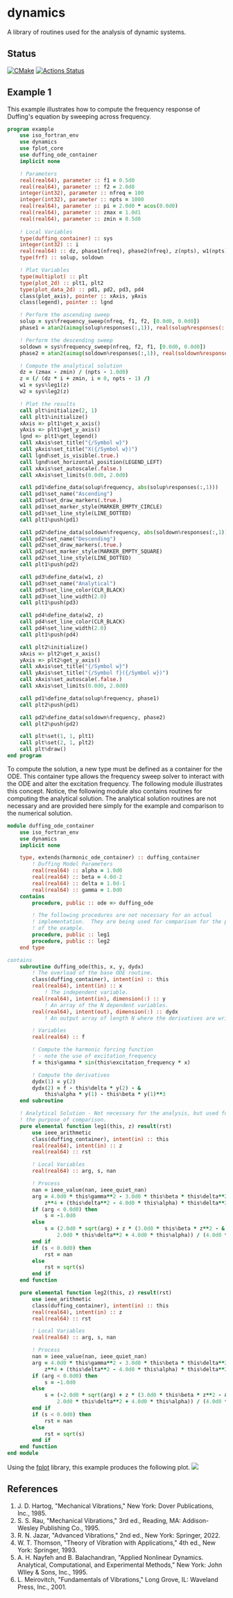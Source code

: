 # dynamics
A library of routines used for the analysis of dynamic systems.

## Status
[![CMake](https://github.com/jchristopherson/dynamics/actions/workflows/cmake.yml/badge.svg)](https://github.com/jchristopherson/dynamics/actions/workflows/cmake.yml)
[![Actions Status](https://github.com/jchristopherson/dynamics/workflows/fpm/badge.svg)](https://github.com/jchristopherson/dynamics/actions)

## Example 1
This example illustrates how to compute the frequency response of Duffing's equation by sweeping across frequency.
```fortran
program example
    use iso_fortran_env
    use dynamics
    use fplot_core
    use duffing_ode_container
    implicit none

    ! Parameters
    real(real64), parameter :: f1 = 0.5d0
    real(real64), parameter :: f2 = 2.0d0
    integer(int32), parameter :: nfreq = 100
    integer(int32), parameter :: npts = 1000
    real(real64), parameter :: pi = 2.0d0 * acos(0.0d0)
    real(real64), parameter :: zmax = 1.0d1
    real(real64), parameter :: zmin = 0.5d0
    
    ! Local Variables
    type(duffing_container) :: sys
    integer(int32) :: i
    real(real64) :: dz, phase1(nfreq), phase2(nfreq), z(npts), w1(npts), w2(npts)
    type(frf) :: solup, soldown

    ! Plot Variables
    type(multiplot) :: plt
    type(plot_2d) :: plt1, plt2
    type(plot_data_2d) :: pd1, pd2, pd3, pd4
    class(plot_axis), pointer :: xAxis, yAxis
    class(legend), pointer :: lgnd

    ! Perform the ascending sweep
    solup = sys%frequency_sweep(nfreq, f1, f2, [0.0d0, 0.0d0])
    phase1 = atan2(aimag(solup%responses(:,1)), real(solup%responses(:,1)))

    ! Perform the descending sweep
    soldown = sys%frequency_sweep(nfreq, f2, f1, [0.0d0, 0.0d0])
    phase2 = atan2(aimag(soldown%responses(:,1)), real(soldown%responses(:,1)))

    ! Compute the analytical solution
    dz = (zmax - zmin) / (npts - 1.0d0)
    z = (/ (dz * i + zmin, i = 0, npts - 1) /)
    w1 = sys%leg1(z)
    w2 = sys%leg2(z)

    ! Plot the results
    call plt%initialize(2, 1)
    call plt1%initialize()
    xAxis => plt1%get_x_axis()
    yAxis => plt1%get_y_axis()
    lgnd => plt1%get_legend()
    call xAxis%set_title("{/Symbol w}")
    call yAxis%set_title("X({/Symbol w})")
    call lgnd%set_is_visible(.true.)
    call lgnd%set_horizontal_position(LEGEND_LEFT)
    call xAxis%set_autoscale(.false.)
    call xAxis%set_limits(0.0d0, 2.0d0)

    call pd1%define_data(solup%frequency, abs(solup%responses(:,1)))
    call pd1%set_name("Ascending")
    call pd1%set_draw_markers(.true.)
    call pd1%set_marker_style(MARKER_EMPTY_CIRCLE)
    call pd1%set_line_style(LINE_DOTTED)
    call plt1%push(pd1)

    call pd2%define_data(soldown%frequency, abs(soldown%responses(:,1)))
    call pd2%set_name("Descending")
    call pd2%set_draw_markers(.true.)
    call pd2%set_marker_style(MARKER_EMPTY_SQUARE)
    call pd2%set_line_style(LINE_DOTTED)
    call plt1%push(pd2)

    call pd3%define_data(w1, z)
    call pd3%set_name("Analytical")
    call pd3%set_line_color(CLR_BLACK)
    call pd3%set_line_width(2.0)
    call plt1%push(pd3)

    call pd4%define_data(w2, z)
    call pd4%set_line_color(CLR_BLACK)
    call pd4%set_line_width(2.0)
    call plt1%push(pd4)

    call plt2%initialize()
    xAxis => plt2%get_x_axis()
    yAxis => plt2%get_y_axis()
    call xAxis%set_title("{/Symbol w}")
    call yAxis%set_title("{/Symbol f}({/Symbol w})")
    call xAxis%set_autoscale(.false.)
    call xAxis%set_limits(0.0d0, 2.0d0)

    call pd1%define_data(solup%frequency, phase1)
    call plt2%push(pd1)

    call pd2%define_data(soldown%frequency, phase2)
    call plt2%push(pd2)

    call plt%set(1, 1, plt1)
    call plt%set(2, 1, plt2)
    call plt%draw()
end program
```
To compute the solution, a new type must be defined as a container for the ODE.  This container type allows the frequency sweep solver to interact with the ODE and alter the excitation frequency.  The following module illustrates this concept.  Notice, the following module also contains routines for computing the analytical solution.  The analytical solution routines are not necessary and are provided here simply for the example and comparison to the numerical solution.
```fortran
module duffing_ode_container
    use iso_fortran_env
    use dynamics
    implicit none

    type, extends(harmonic_ode_container) :: duffing_container
        ! Duffing Model Parameters
        real(real64) :: alpha = 1.0d0
        real(real64) :: beta = 4.0d-2
        real(real64) :: delta = 1.0d-1
        real(real64) :: gamma = 1.0d0
    contains
        procedure, public :: ode => duffing_ode

        ! The following procedures are not necessary for an actual 
        ! implementation.  They are being used for comparison for the purposes 
        ! of the example.
        procedure, public :: leg1
        procedure, public :: leg2
    end type

contains
    subroutine duffing_ode(this, x, y, dydx)
        ! The overload of the base ODE routine.
        class(duffing_container), intent(in) :: this
        real(real64), intent(in) :: x
            ! The independent variable.
        real(real64), intent(in), dimension(:) :: y
            ! An array of the N dependent variables.
        real(real64), intent(out), dimension(:) :: dydx
            ! An output array of length N where the derivatives are written.

        ! Variables
        real(real64) :: f

        ! Compute the harmonic forcing function
        ! - note the use of excitation_frequency
        f = this%gamma * sin(this%excitation_frequency * x)

        ! Compute the derivatives
        dydx(1) = y(2)
        dydx(2) = f - this%delta * y(2) - &
            this%alpha * y(1) - this%beta * y(1)**3
    end subroutine

    ! Analytical Solution - Not necessary for the analysis, but used for 
    ! the purpose of comparison.
    pure elemental function leg1(this, z) result(rst)
        use ieee_arithmetic
        class(duffing_container), intent(in) :: this
        real(real64), intent(in) :: z
        real(real64) :: rst

        ! Local Variables
        real(real64) :: arg, s, nan

        ! Process
        nan = ieee_value(nan, ieee_quiet_nan)
        arg = 4.0d0 * this%gamma**2 - 3.0d0 * this%beta * this%delta**2 * &
            z**4 + (this%delta**2 - 4.0d0 * this%alpha) * this%delta**2 * z**2
        if (arg < 0.0d0) then
            s = -1.0d0
        else
            s = (2.0d0 * sqrt(arg) + z * (3.0d0 * this%beta * z**2 - &
                2.0d0 * this%delta**2 + 4.0d0 * this%alpha)) / (4.0d0 * z)
        end if
        if (s < 0.0d0) then
            rst = nan
        else
            rst = sqrt(s)
        end if
    end function

    pure elemental function leg2(this, z) result(rst)
        use ieee_arithmetic
        class(duffing_container), intent(in) :: this
        real(real64), intent(in) :: z
        real(real64) :: rst

        ! Local Variables
        real(real64) :: arg, s, nan

        ! Process
        nan = ieee_value(nan, ieee_quiet_nan)
        arg = 4.0d0 * this%gamma**2 - 3.0d0 * this%beta * this%delta**2 * &
            z**4 + (this%delta**2 - 4.0d0 * this%alpha) * this%delta**2 * z**2
        if (arg < 0.0d0) then
            s = -1.0d0
        else
            s = (-2.0d0 * sqrt(arg) + z * (3.0d0 * this%beta * z**2 - &
                2.0d0 * this%delta**2 + 4.0d0 * this%alpha)) / (4.0d0 * z)
        end if
        if (s < 0.0d0) then
            rst = nan
        else
            rst = sqrt(s)
        end if
    end function
end module
```
Using the [fplot](https://github.com/jchristopherson/fplot) library, this example produces the following plot.
![](images/frf_sweep_example_1.png?raw=true)

## References
1. J. D. Hartog, "Mechanical Vibrations," New York: Dover Publications, Inc., 1985.
2. S. S. Rau, "Mechanical Vibrations," 3rd ed., Reading, MA: Addison-Wesley Publishing Co., 1995.
3. R. N. Jazar, "Advanced Vibrations," 2nd ed., New York: Springer, 2022.
4. W. T. Thomson, "Theory of Vibration with Applications," 4th ed., New York: Springer, 1993.
5. A. H. Nayfeh and B. Balachandran, "Applied Nonlinear Dynamics. Analytical, Computational, and Experimental Methods," New York: John WIley & Sons, Inc., 1995.
6. L. Meirovitch, "Fundamentals of Vibrations," Long Grove, IL: Waveland Press, Inc., 2001.
